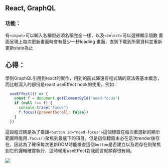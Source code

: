 ## React, GraphQL

### 功能：
有`<input>`可以輸入名稱但必須名稱完全一樣，以及`<select>`可以選擇顯示個數
畫面呈現上每次更新畫面時會有最少一秒loading 畫面，直到下載到所需資料並重新更新state為止

## 心得：
學到GraphQL引用到react的實作，用到的函式庫還有程式碼的寫法等基本概念，而比較深入的部份是react useEffect hook的使用。例如：
```javascript 
  useEffect(() => {
    const f = document.getElementById("need-focus")
    if (null !== f) {
      console.trace("focus")
      f.focus({preventScroll: false})
    }
  })
```
這段程式碼是為了要讓`<button id="need-focus">`這個標籤在每次重選新的顯示範圍時能用`.focus()`聚焦到最底下的項目，但是這個標籤未必在這次render後存在，因此為了確保每次更新DOM時能檢查這個`button`是否建立以及若存在則聚焦到它的邏輯確實執行，這時候用useEffect對我而言就顯得很有用。

![](https://media.giphy.com/media/YqiV1dpZB3LOweOzPP/giphy.gif)